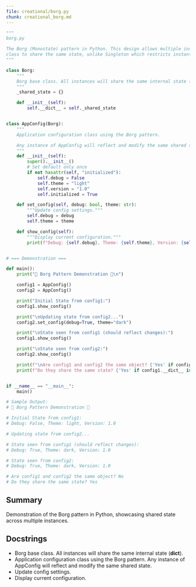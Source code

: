 ```yaml
---
file: creational/borg.py
chunk: creational_borg.md
---
```


```python
"""
borg.py

The Borg (Monostate) pattern in Python. This design allows multiple instances of a 
class to share the same state, unlike Singleton which restricts instantiation.
"""

class Borg:
    """
    Borg base class. All instances will share the same internal state (__dict__).
    """
    _shared_state = {}

    def __init__(self):
        self.__dict__ = self._shared_state


class AppConfig(Borg):
    """
    Application configuration class using the Borg pattern.

    Any instance of AppConfig will reflect and modify the same shared state.
    """
    def __init__(self):
        super().__init__()
        # Set default only once
        if not hasattr(self, "initialized"):
            self.debug = False
            self.theme = "light"
            self.version = "1.0"
            self.initialized = True

    def set_config(self, debug: bool, theme: str):
        """Update config settings."""
        self.debug = debug
        self.theme = theme

    def show_config(self):
        """Display current configuration."""
        print(f"Debug: {self.debug}, Theme: {self.theme}, Version: {self.version}")


# === Demonstration ===

def main():
    print("🔁 Borg Pattern Demonstration 🔁\n")

    config1 = AppConfig()
    config2 = AppConfig()

    print("Initial State from config1:")
    config1.show_config()

    print("\nUpdating state from config2...")
    config2.set_config(debug=True, theme="dark")

    print("\nState seen from config1 (should reflect changes):")
    config1.show_config()

    print("\nState seen from config2:")
    config2.show_config()

    print(f"\nAre config1 and config2 the same object? {'Yes' if config1 is config2 else 'No'}")
    print(f"Do they share the same state? {'Yes' if config1.__dict__ is config2.__dict__ else 'No'}")


if __name__ == "__main__":
    main()

# Sample Output:
# 🔁 Borg Pattern Demonstration 🔁

# Initial State from config1:
# Debug: False, Theme: light, Version: 1.0

# Updating state from config2...

# State seen from config1 (should reflect changes):
# Debug: True, Theme: dark, Version: 1.0

# State seen from config2:
# Debug: True, Theme: dark, Version: 1.0

# Are config1 and config2 the same object? No
# Do they share the same state? Yes

```

## Summary
Demonstration of the Borg pattern in Python, showcasing shared state across multiple instances.

## Docstrings
- Borg base class. All instances will share the same internal state (__dict__).
- Application configuration class using the Borg pattern. Any instance of AppConfig will reflect and modify the same shared state.
- Update config settings.
- Display current configuration.

